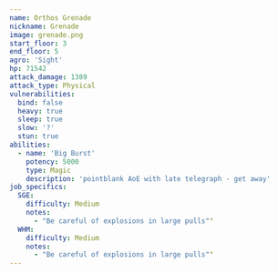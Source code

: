 ```yaml
---
name: Orthos Grenade
nickname: Grenade
image: grenade.png
start_floor: 3
end_floor: 5
agro: 'Sight'
hp: 71542
attack_damage: 1389
attack_type: Physical
vulnerabilities:
  bind: false
  heavy: true
  sleep: true
  slow: '?'
  stun: true
abilities:
  - name: 'Big Burst'
    potency: 5000
    type: Magic
    description: 'pointblank AoE with late telegraph - get away'
job_specifics:
  SGE:
    difficulty: Medium
    notes:
      - "Be careful of explosions in large pulls""
  WHM:
    difficulty: Medium
    notes:
      - "Be careful of explosions in large pulls""
---
```

